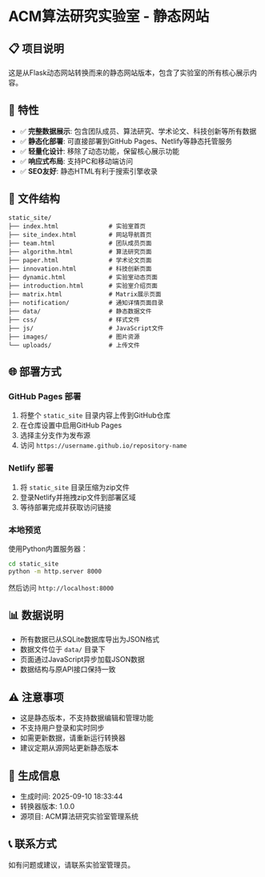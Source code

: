# ACM算法研究实验室 - 静态网站

## 📋 项目说明

这是从Flask动态网站转换而来的静态网站版本，包含了实验室的所有核心展示内容。

## 🚀 特性

- ✅ **完整数据展示**: 包含团队成员、算法研究、学术论文、科技创新等所有数据
- ✅ **静态化部署**: 可直接部署到GitHub Pages、Netlify等静态托管服务
- ✅ **轻量化设计**: 移除了动态功能，保留核心展示功能
- ✅ **响应式布局**: 支持PC和移动端访问
- ✅ **SEO友好**: 静态HTML有利于搜索引擎收录

## 📁 文件结构

```
static_site/
├── index.html              # 实验室首页
├── site_index.html         # 网站导航首页
├── team.html               # 团队成员页面
├── algorithm.html          # 算法研究页面
├── paper.html              # 学术论文页面
├── innovation.html         # 科技创新页面
├── dynamic.html            # 实验室动态页面
├── introduction.html       # 实验室介绍页面
├── matrix.html             # Matrix展示页面
├── notification/           # 通知详情页面目录
├── data/                   # 静态数据文件
├── css/                    # 样式文件
├── js/                     # JavaScript文件
├── images/                 # 图片资源
└── uploads/                # 上传文件
```

## 🌐 部署方式

### GitHub Pages 部署

1. 将整个 `static_site` 目录内容上传到GitHub仓库
2. 在仓库设置中启用GitHub Pages
3. 选择主分支作为发布源
4. 访问 `https://username.github.io/repository-name`

### Netlify 部署

1. 将 `static_site` 目录压缩为zip文件
2. 登录Netlify并拖拽zip文件到部署区域
3. 等待部署完成并获取访问链接

### 本地预览

使用Python内置服务器：
```bash
cd static_site
python -m http.server 8000
```
然后访问 `http://localhost:8000`

## 📊 数据说明

- 所有数据已从SQLite数据库导出为JSON格式
- 数据文件位于 `data/` 目录下
- 页面通过JavaScript异步加载JSON数据
- 数据结构与原API接口保持一致

## ⚠️ 注意事项

- 这是静态版本，不支持数据编辑和管理功能
- 不支持用户登录和实时同步
- 如需更新数据，请重新运行转换器
- 建议定期从源网站更新静态版本

## 🔧 生成信息

- 生成时间: 2025-09-10 18:33:44
- 转换器版本: 1.0.0
- 源项目: ACM算法研究实验室管理系统

## 📞 联系方式

如有问题或建议，请联系实验室管理员。
